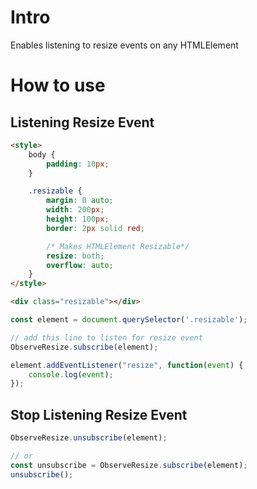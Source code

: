 # Intro

Enables listening to resize events on any HTMLElement

# How to use

## Listening Resize Event

``` html
<style>
    body {
        padding: 10px;
    }

    .resizable {
        margin: 0 auto;
        width: 200px;
        height: 100px;
        border: 2px solid red;

        /* Makes HTMLElement Resizable*/
        resize: both;
        overflow: auto;
    }
</style>

<div class="resizable"></div>
```

``` javascript
const element = document.querySelector('.resizable');

// add this line to listen for resize event
ObserveResize.subscribe(element);

element.addEventListener("resize", function(event) {
    console.log(event);
});
```

## Stop Listening Resize Event

``` javascript
ObserveResize.unsubscribe(element);

// or 
const unsubscribe = ObserveResize.subscribe(element);
unsubscribe();
```
